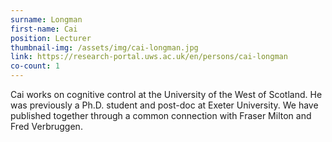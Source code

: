 ```yaml
---
surname: Longman
first-name: Cai
position: Lecturer
thumbnail-img: /assets/img/cai-longman.jpg
link: https://research-portal.uws.ac.uk/en/persons/cai-longman
co-count: 1
---
```


Cai works on cognitive control at the University of the West of Scotland. He was previously a Ph.D. student and post-doc at Exeter University. We have published together through a common connection with Fraser Milton and Fred Verbruggen.








